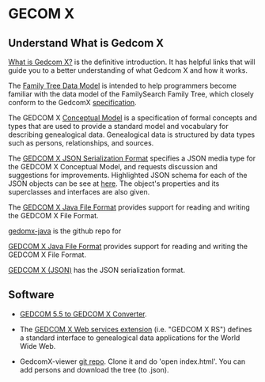 # GECOM X

## Understand What is Gedcom X

[What is Gedcom X?](https://www.familysearch.org/developers/docs/guides/gedcom-x) is the definitive introduction. It has helpful
links that will guide you to a better understanding of what Gedcom X and how it works.

The [Family Tree Data Model](https://www.familysearch.org/developers/docs/guides/FamilyTree-data-objects) is intended to help programmers become
familiar with the data model of the FamilySearch Family Tree, which closely conform to the GedcomX [specification](http://www.gedcomx.org/Specifications.html).

The GEDCOM X [Conceptual Model](https://github.com/FamilySearch/gedcomx/blob/master/specifications/conceptual-model-specification.md) is a
specification of formal concepts and types that are used to provide a standard model and vocabulary for describing genealogical data.
Genealogical data is structured by data types such as persons, relationships, and sources.

The [GEDCOM X JSON Serialization Format](https://github.com/FamilySearch/gedcomx/blob/master/specifications/json-format-specification.md) specifies a JSON
media type for the GEDCOM X Conceptual Model, and requests discussion and suggestions for improvements. Highlighted JSON schema for each of the JSON objects can be see
at [here](https://www.familysearch.org/developers/docs/api/gx_json). The object's properties and its superclasses and interfaces are also given. 

The [GEDCOM X Java File Format](https://github.com/FamilySearch/gedcomx-java/blob/master/gedcomx-fileformat/README.md) provides support for reading and writing
the GEDCOM X File Format.

[gedomx-java]() is the github repo for 

[GEDCOM X Java File Format](https://github.com/FamilySearch/gedcomx-java/blob/master/gedcomx-fileformat/README.md) provides support for reading and writing the GEDCOM X File Format.

[GEDCOM X (JSON)](https://www.familysearch.org/developers/docs/api/gx_json) has the JSON serialization format.

## Software

- [GEDCOM 5.5 to GEDCOM X Converter](https://github.com/FamilySearch/gedcom5-conversion).

- The [GEDCOM X Web services extension](http://rs.gedcomx.org/) (i.e. "GEDCOM X RS") defines a standard interface to genealogical data applications for the World Wide Web.

- GedcomX-viewer [git repo](https://github.com/FamilySearch/gedcomx-viewer). Clone it and do 'open index.html'. You can add persons and download the tree (to .json).
